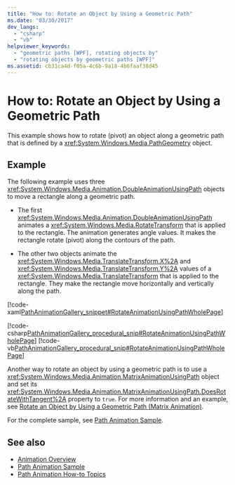 ```yaml
---
title: "How to: Rotate an Object by Using a Geometric Path"
ms.date: "03/30/2017"
dev_langs: 
  - "csharp"
  - "vb"
helpviewer_keywords: 
  - "geometric paths [WPF], rotating objects by"
  - "rotating objects by geometric paths [WPF]"
ms.assetid: cb31ca4d-f05a-4c6b-9a18-4b6faaf38d45
---
```

# How to: Rotate an Object by Using a Geometric Path
This example shows how to rotate (pivot) an object along a geometric path that is defined by a <xref:System.Windows.Media.PathGeometry> object.  
  
## Example  
 The following example uses three <xref:System.Windows.Media.Animation.DoubleAnimationUsingPath> objects to move a rectangle along a geometric path.  
  
- The first <xref:System.Windows.Media.Animation.DoubleAnimationUsingPath> animates a <xref:System.Windows.Media.RotateTransform> that is applied to the rectangle. The animation generates angle values. It makes the rectangle rotate (pivot) along the contours of the path.  
  
- The other two objects animate the <xref:System.Windows.Media.TranslateTransform.X%2A> and <xref:System.Windows.Media.TranslateTransform.Y%2A> values of a <xref:System.Windows.Media.TranslateTransform> that is applied to the rectangle. They make the rectangle move horizontally and vertically along the path.  
  
 [!code-xaml[PathAnimationGallery_snippet#RotateAnimationUsingPathWholePage](~/samples/snippets/csharp/VS_Snippets_Wpf/PathAnimationGallery_snippet/CS/rotateanimationusingpathexample.xaml#rotateanimationusingpathwholepage)]  
  
 [!code-csharp[PathAnimationGallery_procedural_snip#RotateAnimationUsingPathWholePage](~/samples/snippets/csharp/VS_Snippets_Wpf/PathAnimationGallery_procedural_snip/CSharp/RotateAnimationUsingPathExample.cs#rotateanimationusingpathwholepage)]
 [!code-vb[PathAnimationGallery_procedural_snip#RotateAnimationUsingPathWholePage](~/samples/snippets/visualbasic/VS_Snippets_Wpf/PathAnimationGallery_procedural_snip/VisualBasic/RotateAnimationUsingPathExample.vb#rotateanimationusingpathwholepage)]  
  
 Another way to rotate an object by using a geometric path is to use a <xref:System.Windows.Media.Animation.MatrixAnimationUsingPath> object and set its <xref:System.Windows.Media.Animation.MatrixAnimationUsingPath.DoesRotateWithTangent%2A> property to `true`. For more information and an example, see [Rotate an Object by Using a Geometric Path (Matrix Animation)](how-to-rotate-an-object-by-using-a-geometric-path-matrix-animation.md).  
  
 For the complete sample, see [Path Animation Sample](https://go.microsoft.com/fwlink/?LinkID=160028).  
  
## See also

- [Animation Overview](animation-overview.md)
- [Path Animation Sample](https://go.microsoft.com/fwlink/?LinkID=160028)
- [Path Animation How-to Topics](path-animation-how-to-topics.md)
